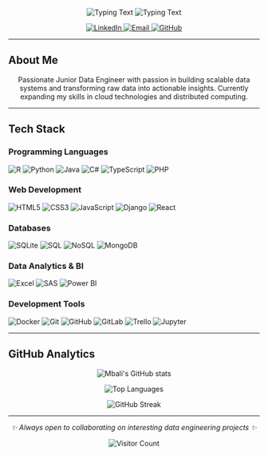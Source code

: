 <p align="center">
  <img src="https://readme-typing-svg.demolab.com?font=Fira+Code&size=26&pause=1000&color=2E0249&center=true&vCenter=true&width=900&lines=Hello%2C+I'm+Mbali;A+Junior+Data+Engineer;Focused+on+scalable+and+efficient+systems;Engineering+tomorrow+with+today's+data." alt="Typing Text" media="(prefers-color-scheme: light)">
  <img src="https://readme-typing-svg.demolab.com?font=Fira+Code&size=26&pause=1000&color=FFFFFF&center=true&vCenter=true&width=900&lines=Hello%2C+I'm+Mbali;A+Junior+Data+Engineer;Focused+on+scalable+and+efficient+systems;Engineering+tomorrow+with+today's+data." alt="Typing Text" media="(prefers-color-scheme: dark)">
</p>
<p align="center">
  <a href="https://www.linkedin.com/in/mbali-phulwane-0971071b8/">
    <img src="https://img.shields.io/badge/LinkedIn-0077B5?style=for-the-badge&logo=linkedin&logoColor=white" alt="LinkedIn">
  </a>
  <a href="mailto:mbphulwjhb024@student.wethinkcode.co.za">
    <img src="https://img.shields.io/badge/Email-D14836?style=for-the-badge&logo=gmail&logoColor=white" alt="Email">
  </a>
  <a href="https://github.com/MbalieP">
    <img src="https://img.shields.io/badge/GitHub-181717?style=for-the-badge&logo=github&logoColor=white" alt="GitHub">
  </a>
</p>

---

## About Me

<p align="center">
  Passionate Junior Data Engineer with passion in building scalable data systems and transforming raw data into actionable insights. Currently expanding my skills in cloud technologies and distributed computing.
</p>

---
##  Tech Stack
###  Programming Languages
![R](https://img.shields.io/badge/R-276DC3?style=for-the-badge&logo=r&logoColor=white)
![Python](https://img.shields.io/badge/Python-3776AB?style=for-the-badge&logo=python&logoColor=white)
![Java](https://img.shields.io/badge/Java-ED8B00?style=for-the-badge&logo=openjdk&logoColor=white)
![C#](https://img.shields.io/badge/C%23-239120?style=for-the-badge&logo=c-sharp&logoColor=white)
![TypeScript](https://img.shields.io/badge/TypeScript-3178C6?style=for-the-badge&logo=typescript&logoColor=white)
![PHP](https://img.shields.io/badge/PHP-777BB4?style=for-the-badge&logo=php&logoColor=white)

### Web Development
![HTML5](https://img.shields.io/badge/HTML5-E34F26?style=for-the-badge&logo=html5&logoColor=white)
![CSS3](https://img.shields.io/badge/CSS3-1572B6?style=for-the-badge&logo=css3&logoColor=white)
![JavaScript](https://img.shields.io/badge/JavaScript-F7DF1E?style=for-the-badge&logo=javascript&logoColor=black)
![Django](https://img.shields.io/badge/Django-092E20?style=for-the-badge&logo=django&logoColor=white)
![React](https://img.shields.io/badge/React-20232A?style=for-the-badge&logo=react&logoColor=61DAFB)

###  Databases
![SQLite](https://img.shields.io/badge/SQLite-003B57?style=for-the-badge&logo=sqlite&logoColor=white)
![SQL](https://img.shields.io/badge/SQL-336791?style=for-the-badge&logo=database&logoColor=white)
![NoSQL](https://img.shields.io/badge/NoSQL-4EA94B?style=for-the-badge&logo=databricks&logoColor=white)
![MongoDB](https://img.shields.io/badge/MongoDB-47A248?style=for-the-badge&logo=mongodb&logoColor=white)

###  Data Analytics & BI
![Excel](https://img.shields.io/badge/Excel-217346?style=for-the-badge&logo=microsoft-excel&logoColor=white)
![SAS](https://img.shields.io/badge/SAS-0072C6?style=for-the-badge&logo=sas&logoColor=white)
![Power BI](https://img.shields.io/badge/Power_BI-F2C811?style=for-the-badge&logo=powerbi&logoColor=black)

###  Development Tools
![Docker](https://img.shields.io/badge/Docker-2496ED?style=for-the-badge&logo=docker&logoColor=white)
![Git](https://img.shields.io/badge/Git-F05032?style=for-the-badge&logo=git&logoColor=white)
![GitHub](https://img.shields.io/badge/GitHub-181717?style=for-the-badge&logo=github&logoColor=white)
![GitLab](https://img.shields.io/badge/GitLab-FC6D26?style=for-the-badge&logo=gitlab&logoColor=white)
![Trello](https://img.shields.io/badge/Trello-0052CC?style=for-the-badge&logo=trello&logoColor=white)
![Jupyter](https://img.shields.io/badge/Jupyter-F37626?style=for-the-badge&logo=jupyter&logoColor=white)


---

## GitHub Analytics

<div align="center">

![Mbali's GitHub stats](https://github-readme-stats.vercel.app/api?username=MbalieP&show_icons=true&theme=vision-friendly-dark&hide_border=false&border_color=2E0249&bg_color=0d1117&text_color=ffffff&title_color=2E0249&count_private=true&include_all_commits=true)  

![Top Languages](https://github-readme-stats.vercel.app/api/top-langs/?username=MbalieP&layout=compact&theme=vision-friendly-dark&hide_border=false&border_color=2E0249&bg_color=0d1117&text_color=ffffff&title_color=2E0249&hide=C%2B%2B&langs_count=8)

![GitHub Streak](https://github-readme-streak-stats.herokuapp.com/?user=MbalieP&theme=vision-friendly-dark&hide_border=false&border_color=2E0249&background=0d1117&fire=2E0249&ring=2E0249&currStreakLabel=2E0249)

</div>


---

<p align="center">
  <i>✨ Always open to collaborating on interesting data engineering projects ✨</i>
</p>

<div align="center">
  
![Visitor Count](https://komarev.com/ghpvc/?username=MbalieP&color=2E0249&style=flat-square)

</div>
